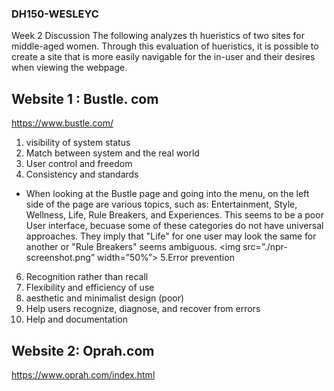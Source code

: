 ### DH150-WESLEYC
Week 2 Discussion
The following analyzes th hueristics of two sites for middle-aged women. 
Through this evaluation of hueristics, it is possible to create a site that is more easily navigable for the in-user and their desires when viewing the webpage. 

## Website 1 : Bustle. com
https://www.bustle.com/

1. visibility of system status
2. Match between system and the real world
3. User control and freedom
4. Consistency and standards
- When looking at the Bustle page and going into the menu, on the left side of the page are various topics, such as: Entertainment, Style, Wellness, Life, Rule Breakers, and Experiences. This seems to be a poor User interface, becuase some of these categories do not have universal approaches. They imply that "Life" for one user may look the same for another or "Rule Breakers" seems ambiguous. 
&lt;img src=”./npr-screenshot.png” width=”50%”&gt;
5.Error prevention
6. Recognition rather than recall
7. Flexibility and efficiency of use
8. aesthetic and minimalist design (poor)
9. Help users recognize, diagnose, and recover from errors
10. Help and documentation
## Website 2: Oprah.com
https://www.oprah.com/index.html
